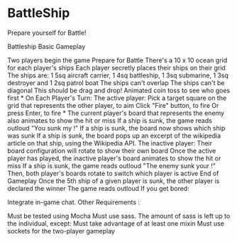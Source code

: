 BattleShip
==========

Prepare yourself for Battle!

Battleship
Basic Gameplay

Two players begin the game
Prepare for Battle
There's a 10 x 10 ocean grid for each player's ships
Each player secretly places their ships on their grid
The ships are: 1 5sq aircraft carrier, 1 4sq battleship, 1 3sq submarine, 1 3sq destroyer and 1 2sq patrol boat
The ships can't overlap
The ships can't be diagonal
This should be drag and drop!
Animated coin toss to see who goes first *
On Each Player's Turn:
The active player:
Pick a target square on the grid that represents the other player, to aim
Click "Fire" button, to fire
Or press Enter, to fire *
The current player's board that represents the enemy also animates to show the hit or miss
If a ship is sunk, the game reads outloud "You sunk my !"
If a ship is sunk, the board now shows which ship was sunk
If a ship is sunk, the board pops up an excerpt of the wikipedia article on that ship, using the Wikipedia API.
The inactive player:
Their board configuration will rotate to show their own board
Once the active player has played, the inactive player's board animates to show the hit or miss
If a ship is sunk, the game reads outloud "The enemy sunk your !"
Then, both player's boards rotate to switch which player is active
End of Gameplay
Once the 5th ship of a given player is sunk, the other player is declared the winner
The game reads outloud
If you get bored:

Integrate in-game chat.
Other Requirements :

Must be tested using Mocha
Must use sass. The amount of sass is left up to the individual, except:
Must take advantage of at least one mixin
Must use sockets for the two-player gameplay
